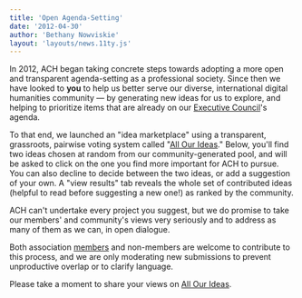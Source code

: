 ```yaml
---
title: 'Open Agenda-Setting'
date: '2012-04-30'
author: 'Bethany Nowviskie'
layout: 'layouts/news.11ty.js'
---
```

In 2012, ACH began taking concrete steps towards adopting a more open and transparent agenda-setting as a professional society. Since then we have looked to **you** to help us better serve our diverse, international digital humanities community — by generating new ideas for us to explore, and helping to prioritize items that are already on our [Executive Council](/about/officers/)'s agenda.

To that end, we launched an "idea marketplace" using a transparent, grassroots, pairwise voting system called "[All Our Ideas](http://www.allourideas.org/)." Below, you'll find two ideas chosen at random from our community-generated pool, and will be asked to click on the one you find more important for ACH to pursue. You can also decline to decide between the two ideas, or add a suggestion of your own. A "view results" tab reveals the whole set of contributed ideas (helpful to read before suggesting a new one!) as ranked by the community.

ACH can't undertake every project you suggest, but we do promise to take our members' and community's views very seriously and to address as many of them as we can, in open dialogue.

Both association [members](https://members.ach.org/) and non-members are welcome to contribute to this process, and we are only moderating new submissions to prevent unproductive overlap or to clarify language.

Please take a moment to share your views on [All Our Ideas](http://www.allourideas.org/ach-agenda/).
